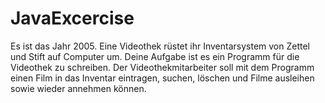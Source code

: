 # JavaExcercise

Es ist das Jahr 2005. Eine Videothek rüstet ihr Inventarsystem von Zettel und Stift auf Computer um. Deine Aufgabe ist es ein Programm für die Videothek zu schreiben.
Der Videothekmitarbeiter soll mit dem Programm einen Film in das Inventar eintragen, suchen, löschen und Filme ausleihen sowie wieder annehmen können.
